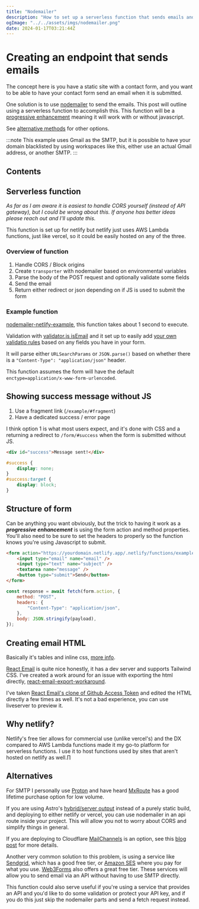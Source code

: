 ```yaml
---
title: "Nodemailer"
description: "How to set up a serverless function that sends emails and use it on a static website"
ogImage: "../../assets/imgs/nodemailer.png"
date: 2024-01-17T03:21:44Z
---
```


# Creating an endpoint that sends emails

The concept here is you have a static site with a contact form, and you want to be able to have your contact form send an email when it is submitted.

One solution is to use [nodemailer](https://www.nodemailer.com/) to send the emails. This post will outline using a serverless function to accomplish this. This function will be a [progressive enhancement](https://developer.mozilla.org/en-US/docs/Glossary/Progressive_Enhancement) meaning it will work with or without javascript.

See [alternative methods](#alternatives) for other options.

:::note
This example uses Gmail as the SMTP, but it is possible to have your domain blacklisted by using workspaces like this, either use an actual Gmail address, or another SMTP.
:::


## Contents

## Serverless function

_As far as I am aware it is easiest to handle CORS yourself (instead of API gateway), but I could be wrong about this. If anyone has better ideas please reach out and I'll update this._

This function is set up for netlify but netlify just uses AWS Lambda functions, just like vercel, so it could be easily hosted on any of the three.

### Overview of function

1. Handle CORS / Block origins
2. Create `transporter` with nodemailer based on environmental variables
3. Parse the body of the POST request and optionally validate some fields
4. Send the email
5. Return either redirect or json depending on if JS is used to submit the form

### Example function

[nodemailer-netlify-example](https://github.com/OliverSpeir/nodemailer-netlify-example), this function takes about 1 second to execute.

Validation with [validator.js isEmail](https://github.com/validatorjs/validator.js/tree/master) and it set up to easily add [your own validatio rules](https://github.com/OliverSpeir/nodemailer-netlify-example/blob/77eb9dd13fc762320e6e15900374e0819edd34a9/src/utils/index.ts#L11-L28) based on any fields you have in your form.

It will parse either `URLSearchParams` or `JSON.parse()` based on whether there is a `"Content-Type": "application/json"` header.

This function assumes the form will have the default `enctype=application/x-www-form-urlencoded`.

## Showing success message without JS

1. Use a fragment link (`/example/#fragment`)
2. Have a dedicated success / error page

I think option 1 is what most users expect, and it's done with CSS and a returning a redirect to `/form/#success` when the form is submitted without JS.

```html
<div id="success">Message sent!</div>
```

```css
#success {
	display: none;
}
#success:target {
	display: block;
}
```

## Structure of form

Can be anything you want obviously, but the trick to having it work as a **_progressive enhancement_** is using the form action and method properties. You'll also need to be sure to set the headers to properly so the function knows you're using Javascript to submit.

```html ins={2-3}
<form action="https://yourdomain.netlify.app/.netlify/functions/example" method="POST">
	<input type="email" name="email" />
	<input type="text" name="subject" />
	<textarea name="message" />
	<button type="submit">Send</button>
</form>
```

```js ins={3-5}
const response = await fetch(form.action, {
	method: "POST",
	headers: {
		"Content-Type": "application/json",
	},
	body: JSON.stringify(payload),
});
```

## Creating email HTML

Basically it's tables and inline css, [more info](https://www.smashingmagazine.com/2021/04/complete-guide-html-email-templates-tools/).

[React Email](https://react.email/) is quite nice honestly, it has a dev server and supports Tailwind CSS. I've created a work around for an issue with exporting the html directly, [react-email-export-workaround](https://github.com/OliverSpeir/react-email-export-workaround).

I've taken [React Email's clone of Github Access Token](https://demo.react.email/preview/github-access-token.tsx?view=source&lang=markup) and edited the HTML directly a few times as well. It's not a bad experience, you can use liveserver to preview it.

## Why netlify?

Netlify's free tier allows for commercial use (unlike vercel's) and the DX compared to AWS Lambda functions made it my go-to platform for serverless functions. I use it to host functions used by sites that aren't hosted on netlify as well.∏

## Alternatives

For SMTP I personally use [Proton](https://proton.me/) and have heard [MxRoute](https://mxroute.com/) has a good lifetime purchase option for low volume.

If you are using Astro's [hybrid/server output](https://docs.astro.build/en/guides/server-side-rendering/) instead of a purely static build, and deploying to either netlify or vercel, you can use nodemailer in an api route inside your project. This will allow you not to worry about CORS and simplify things in general.

If you are deploying to Cloudflare [MailChannels](https://developers.cloudflare.com/pages/functions/plugins/mailchannels) is an option, see this [blog post](https://support.mailchannels.com/hc/en-us/articles/4565898358413-Sending-Email-from-Cloudflare-Workers-using-MailChannels-Send-API) for more details.

Another very common solution to this problem, is using a service like [Sendgrid](https://sendgrid.com/), which has a good free tier, or [Amazon SES](https://aws.amazon.com/ses/) where you pay for what you use. [Web3Forms](https://web3forms.com/) also offers a great free tier. These services will allow you to send email via an API without having to use SMTP directly.

This function could also serve useful if you're using a service that provides an API and you'd like to do some validation or protect your API key, and if you do this just skip the nodemailer parts and send a fetch request instead.
